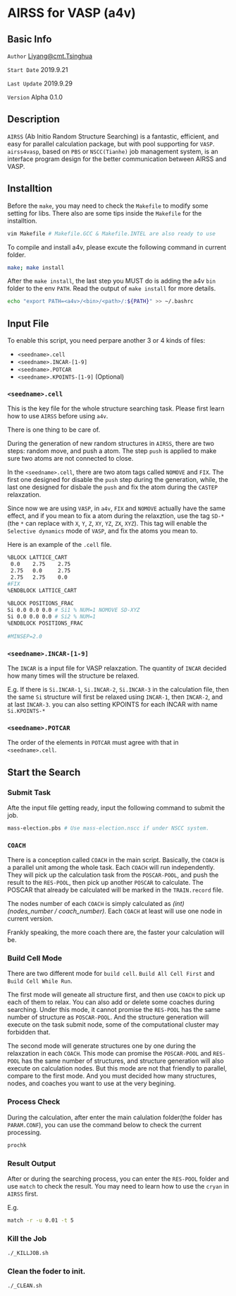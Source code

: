 # AIRSS for VASP (a4v)

## Basic Info

`Author` Liyang@cmt.Tsinghua

`Start Date` 2019.9.21

`Last Update` 2019.9.29

`Version` Alpha 0.1.0

## Description

`AIRSS` (Ab Initio Random Structure Searching) is a fantastic, efficient, and easy for parallel calculation package, but with pool supporting for `VASP`. `airss4vasp`, based on `PBS` or `NSCC(Tianhe)` job management system, is an interface program design for the better communication between AIRSS and VASP.

## Installtion

Before the `make`, you may need to check the `Makefile` to modify some setting for libs. There also are some tips inside the `Makefile` for the installtion.
```bash
vim Makefile # Makefile.GCC & Makefile.INTEL are also ready to use
``` 

To compile and install a4v, please excute the following command in current folder.
```bash
make; make install
```

After the `make install`, the last step you MUST do is adding the a4v `bin` folder to the env `PATH`. Read the output of `make install` for more details.
```bash
echo "export PATH=<a4v>/<bin>/<path>/:${PATH}" >> ~/.bashrc
```
 
## Input File
  
To enable this script, you need perpare another 3 or 4 kinds of files:

- `<seedname>.cell`
- `<seedname>.INCAR-[1-9]`
- `<seedname>.POTCAR`
- `<seedname>.KPOINTS-[1-9]` (Optional)

### `<seedname>.cell`
This is the key file for the whole structure searching task. Please first learn how to use `AIRSS` before using `a4v`.

There is one thing to be care of. 
 
During the generation of new random structures in `AIRSS`, there are two steps: random move, and push a atom. The step `push` is applied to make sure two atoms are not connected to close.

In the `<seedname>.cell`, there are two atom tags called `NOMOVE` and `FIX`. The first one designed for disable the `push` step during the generation, while, the last one designed for disbale the `push` and fix the atom during the `CASTEP` relaxzation. 

Since now we are using `VASP`, in `a4v`,  `FIX` and `NOMOVE` actually have the same effect, and if you mean to fix a atom during the relaxztion, use the tag `SD-*` (the `*` can replace with `X`, `Y`, `Z`, `XY`, `YZ`, `ZX`, `XYZ`). This tag will enable the `Selective dynamics` mode of `VASP`, and fix the atoms you mean to.

Here is an example of the `.cell` file.

```bash
%BLOCK LATTICE_CART
 0.0    2.75    2.75
 2.75   0.0     2.75
 2.75   2.75    0.0
#FIX
%ENDBLOCK LATTICE_CART
 
%BLOCK POSITIONS_FRAC
Si 0.0 0.0 0.0 # Si1 % NUM=1 NOMOVE SD-XYZ
Si 0.0 0.0 0.0 # Si2 % NUM=1
%ENDBLOCK POSITIONS_FRAC
 
#MINSEP=2.0

```

### `<seedname>.INCAR-[1-9]`

The `INCAR` is a input file for VASP relaxzation. The quantity of `INCAR` decided how many times will the structure be relaxed. 

E.g. If there is `Si.INCAR-1`, `Si.INCAR-2`, `Si.INCAR-3` in the calculation file, then the same `Si` structure will first be relaxed using `INCAR-1`, then `INCAR-2`, and at last `INCAR-3`. you can also setting KPOINTS for each INCAR with name `Si.KPOINTS-*`

### `<seedname>.POTCAR`
The order of the elements in `POTCAR` must agree with that in `<seedname>.cell`.

## Start the Search

### Submit Task

Afte the input file getting ready, input the following command to submit the job.
```bash
mass-election.pbs # Use mass-election.nscc if under NSCC system.
```

### `COACH`

There is a conception called `COACH` in the main script. Basically, the `COACH` is a parallel unit among the whole task. Each `COACH` will run independently. They will pick up the calculation task from the `POSCAR-POOL`, and push the result to the `RES-POOL`, then pick up another `POSCAR` to calculate. The POSCAR that already be calculated will be marked in the `TRAIN.record` file.

The nodes number of each `COACH` is simply calculated as *(int)(nodes_number / coach_number)*. Each `COACH` at least will use one node in current version.

Frankly speaking, the more coach there are, the faster your calculation will be.

### Build Cell Mode

There are two different mode for `build cell`. `Build All Cell First` and `Build Cell While Run`. 

The first mode will geneate all structure first, and then use `COACH` to pick up each of them to relax. You can also add or delete some coaches during searching. Under this mode, it cannot promise the `RES-POOL` has the same number of structure as `POSCAR-POOL`. And the structure generation will execute on the task submit node, some of the computational cluster may forbidden that. 

The second mode will generate structures one by one during the relaxzation in each `COACH`. This mode can promise the `POSCAR-POOL` and `RES-POOL` has the same number of structures, and structure generation will also execute on calculation nodes. But this mode are not that friendly to parallel, compare to the first mode. And you must decided how many structures, nodes, and coaches you want to use at the very begining.

### Process Check

During the calculation, after enter the main calulation folder(the folder has `PARAM.CONF`), you can use the command below to check the current processing.

```bash
prochk
```

### Result Output

After or during the searching process, you can enter the `RES-POOL` folder and use `match` to check the result. You may need to learn how to use the `cryan` in `AIRSS` first.

E.g.
```bash
match -r -u 0.01 -t 5
```

### Kill the Job

```bash
./_KILLJOB.sh
```

### Clean the foder to init.

```bash
./_CLEAN.sh
```

